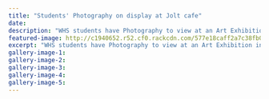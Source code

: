 ```yaml
---
title: "Students' Photography on display at Jolt cafe"
date: 
description: "WHS students have Photography to view at an Art Exhibition in Jolt cafe for the month of July 2016..."
featured-image: http://c1940652.r52.cf0.rackcdn.com/577e18caff2a7c38fb0006b7/jolt-2016.jpg
excerpt: "WHS students have Photography to view at an Art Exhibition in Jolt cafe for the month of July 2016..."
gallery-image-1: 
gallery-image-2: 
gallery-image-3: 
gallery-image-4: 
gallery-image-5: 
---
```

